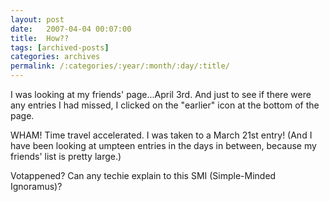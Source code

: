 ```yaml
---
layout: post
date:	2007-04-04 00:07:00
title:  How??
tags: [archived-posts]
categories: archives
permalink: /:categories/:year/:month/:day/:title/
---
```

I was looking at my friends' page...April 3rd. And just to see if there were any entries I had missed, I clicked on the "earlier" icon at the bottom of the page. 

WHAM! Time travel accelerated. I was taken to a March 21st entry! (And I have been looking at umpteen entries in the days in between, because my friends' list is pretty large.)

Votappened? Can any techie explain to this SMI (Simple-Minded Ignoramus)?
